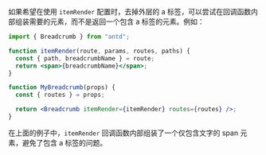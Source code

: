 如果希望在使用 `itemRender` 配置时，去掉外层的 a 标签，可以尝试在回调函数内部组装需要的元素，而不是返回一个包含 a 标签的元素。例如：

```jsx
import { Breadcrumb } from "antd";

function itemRender(route, params, routes, paths) {
  const { path, breadcrumbName } = route;
  return <span>{breadcrumbName}</span>;
}

function MyBreadcrumb(props) {
  const { routes } = props;

  return <Breadcrumb itemRender={itemRender} routes={routes} />;
}
```

在上面的例子中，`itemRender` 回调函数内部组装了一个仅包含文字的 span 元素，避免了包含 a 标签的问题。
